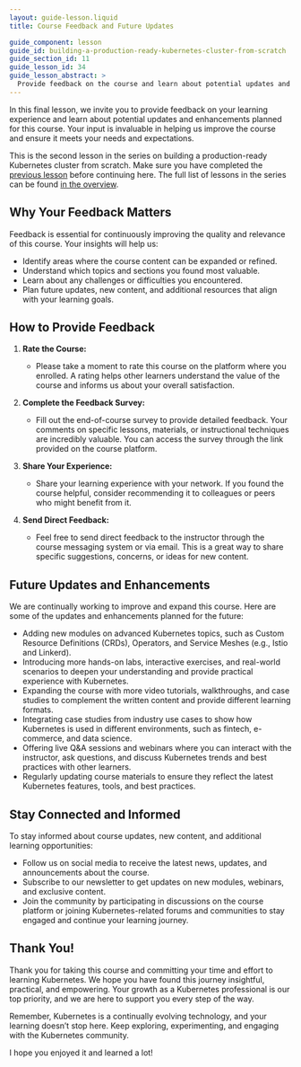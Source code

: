 ```yaml
---
layout: guide-lesson.liquid
title: Course Feedback and Future Updates

guide_component: lesson
guide_id: building-a-production-ready-kubernetes-cluster-from-scratch
guide_section_id: 11
guide_lesson_id: 34
guide_lesson_abstract: >
  Provide feedback on the course and learn about potential updates and future enhancements.
---
```


In this final lesson, we invite you to provide feedback on your learning experience and learn about potential updates
and enhancements planned for this course. Your input is invaluable in helping us improve the course and ensure it meets
your needs and expectations.

This is the second lesson in the series on building a production-ready Kubernetes cluster from scratch. Make sure you
have completed the [previous lesson](/building-a-production-ready-kubernetes-cluster-from-scratch/lesson-X) before
continuing here. The full list of lessons in the series can be found
[in the overview](/building-a-production-ready-kubernetes-cluster-from-scratch).

## Why Your Feedback Matters

Feedback is essential for continuously improving the quality and relevance of this course. Your insights will help us:

- Identify areas where the course content can be expanded or refined.
- Understand which topics and sections you found most valuable.
- Learn about any challenges or difficulties you encountered.
- Plan future updates, new content, and additional resources that align with your learning goals.

## How to Provide Feedback

1. **Rate the Course:**

   - Please take a moment to rate this course on the platform where you enrolled. A rating helps other learners
     understand the value of the course and informs us about your overall satisfaction.

2. **Complete the Feedback Survey:**

   - Fill out the end-of-course survey to provide detailed feedback. Your comments on specific lessons, materials, or
     instructional techniques are incredibly valuable. You can access the survey through the link provided on the course
     platform.

3. **Share Your Experience:**

   - Share your learning experience with your network. If you found the course helpful, consider recommending it to
     colleagues or peers who might benefit from it.

4. **Send Direct Feedback:**
   - Feel free to send direct feedback to the instructor through the course messaging system or via email. This is a
     great way to share specific suggestions, concerns, or ideas for new content.

## Future Updates and Enhancements

We are continually working to improve and expand this course. Here are some of the updates and enhancements planned for
the future:

- Adding new modules on advanced Kubernetes topics, such as Custom Resource Definitions (CRDs), Operators, and Service
  Meshes (e.g., Istio and Linkerd).
- Introducing more hands-on labs, interactive exercises, and real-world scenarios to deepen your understanding and
  provide practical experience with Kubernetes.
- Expanding the course with more video tutorials, walkthroughs, and case studies to complement the written content and
  provide different learning formats.
- Integrating case studies from industry use cases to show how Kubernetes is used in different environments, such as
  fintech, e-commerce, and data science.
- Offering live Q&A sessions and webinars where you can interact with the instructor, ask questions, and discuss
  Kubernetes trends and best practices with other learners.
- Regularly updating course materials to ensure they reflect the latest Kubernetes features, tools, and best practices.

## Stay Connected and Informed

To stay informed about course updates, new content, and additional learning opportunities:

- Follow us on social media to receive the latest news, updates, and announcements about the course.
- Subscribe to our newsletter to get updates on new modules, webinars, and exclusive content.
- Join the community by participating in discussions on the course platform or joining Kubernetes-related forums and
  communities to stay engaged and continue your learning journey.

## Thank You!

Thank you for taking this course and committing your time and effort to learning Kubernetes. We hope you have found this
journey insightful, practical, and empowering. Your growth as a Kubernetes professional is our top priority, and we are
here to support you every step of the way.

Remember, Kubernetes is a continually evolving technology, and your learning doesn’t stop here. Keep exploring,
experimenting, and engaging with the Kubernetes community.

I hope you enjoyed it and learned a lot!
